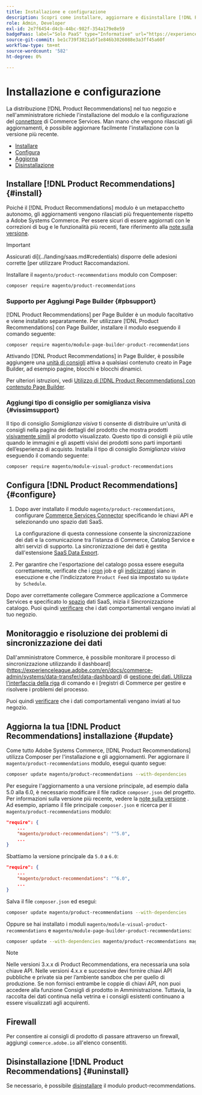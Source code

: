 ```yaml
---
title: Installazione e configurazione
description: Scopri come installare, aggiornare e disinstallare [!DNL Product Recommendations].
role: Admin, Developer
exl-id: 2e7f6454-d4cb-44bc-982f-354a179e8e59
badgePaas: label="Solo PaaS" type="Informative" url="https://experienceleague.adobe.com/en/docs/commerce/user-guides/product-solutions" tooltip="Applicabile solo ai progetti Adobe Commerce on Cloud (infrastruttura PaaS gestita da Adobe) e ai progetti on-premise."
source-git-commit: be1c739f3821a5f1e846b3026088e3a3ff45a60f
workflow-type: tm+mt
source-wordcount: '582'
ht-degree: 0%

---
```


# Installazione e configurazione

La distribuzione [!DNL Product Recommendations] nel tuo negozio e nell&#39;amministratore richiede l&#39;installazione del modulo e la configurazione del [connettore](../landing/saas.md) di Commerce Services. Man mano che vengono rilasciati gli aggiornamenti, è possibile aggiornare facilmente l&#39;installazione con la versione più recente.

- [Installare](#install)
- [Configura](#configure)
- [Aggiorna](#update)
- [Disinstallazione](#uninstall)

## Installare [!DNL Product Recommendations] {#install}

Poiché il [!DNL Product Recommendations] modulo è un metapacchetto autonomo, gli aggiornamenti vengono rilasciati più frequentemente rispetto a Adobe Systems Commerce. Per essere sicuri di essere aggiornati con le correzioni di bug e le funzionalità più recenti, fare riferimento alla [note sulla versione](release-notes.md).

>[!IMPORTANT]
>
>Assicurati di](../landing/saas.md#credentials) disporre delle adesioni corrette [per utilizzare Product Raccomandazioni.

Installare il `magento/product-recommendations` modulo con Composer:

```bash
composer require magento/product-recommendations
```

### Supporto per Aggiungi Page Builder {#pbsupport}

[!DNL Product Recommendations] per Page Builder è un modulo facoltativo e viene installato separatamente. Per utilizzare [!DNL Product Recommendations] con Page Builder, installare il modulo eseguendo il comando seguente:

```bash
composer require magento/module-page-builder-product-recommendations
```

Attivando [!DNL Product Recommendations] in Page Builder, è possibile aggiungere una [unità di consigli](https://experienceleague.adobe.com/en/docs/commerce-admin/page-builder/add-content/recommendations) attiva a qualsiasi contenuto creato in Page Builder, ad esempio pagine, blocchi e blocchi dinamici.

Per ulteriori istruzioni, vedi [Utilizzo di [!DNL Product Recommendations] con contenuto Page Builder](page-builder.md).

### Aggiungi tipo di consiglio per somiglianza visiva {#vissimsupport}

Il tipo di consiglio _Somiglianza visiva_ ti consente di distribuire un&#39;unità di consigli nella pagina dei dettagli del prodotto che mostra prodotti [visivamente simili](type.md#visualsim) al prodotto visualizzato. Questo tipo di consigli è più utile quando le immagini e gli aspetti visivi dei prodotti sono parti importanti dell’esperienza di acquisto. Installa il tipo di consiglio _Somiglianza visiva_ eseguendo il comando seguente:

```bash
composer require magento/module-visual-product-recommendations
```

## Configura [!DNL Product Recommendations] {#configure}

1. Dopo aver installato il modulo `magento/product-recommendations`, configurare [Commerce Services Connector](../landing/saas.md) specificando le chiavi API e selezionando uno spazio dati SaaS.

   La configurazione di questa connessione consente la sincronizzazione dei dati e la comunicazione tra l’istanza di Commerce, Catalog Service e altri servizi di supporto. La sincronizzazione dei dati è gestita dall&#39;estensione [SaaS Data Export](../data-export/overview.md).

1. Per garantire che l&#39;esportazione del catalogo possa essere eseguita correttamente, verificate che i [cron](https://experienceleague.adobe.com/en/docs/commerce-operations/configuration-guide/cli/configure-cron-jobs) job e gli [indicizzatori](https://experienceleague.adobe.com/en/docs/commerce-operations/configuration-guide/cli/manage-indexers) siano in esecuzione e che l&#39;indicizzatore `Product Feed` sia impostato su `Update by Schedule`.

Dopo aver correttamente collegare Commerce applicazione a Commerce Services e specificato lo [spazio](../landing/saas.md#saas-configuration) dati SaaS, inizia il Sincronizzazione catalogo. Puoi quindi [verificare](verify.md) che i dati comportamentali vengano inviati al tuo negozio.

## Monitoraggio e risoluzione dei problemi di sincronizzazione dei dati

Dall&#39;amministratore Commerce, è possibile monitorare il processo di sincronizzazione utilizzando il dashboard](https://experienceleague.adobe.com/en/docs/commerce-admin/systems/data-transfer/data-dashboard) di [gestione dei dati. Utilizza l&#39;interfaccia della riga](../data-export/data-export-cli-commands.md#troubleshooting) di comando e i [registri di Commerce per gestire e risolvere i problemi del processo.

Puoi quindi [verificare](verify.md) che i dati comportamentali vengano inviati al tuo negozio.

## Aggiorna la tua [!DNL Product Recommendations] installazione {#update}

Come tutto Adobe Systems Commerce, [!DNL Product Recommendations] utilizza Composer per l&#39;installazione e gli aggiornamenti. Per aggiornare il `magento/product-recommendations` modulo, esegui quanto segue:

```bash
composer update magento/product-recommendations --with-dependencies
```

Per eseguire l&#39;aggiornamento a una versione principale, ad esempio dalla 5.0 alla 6.0, è necessario modificare il file radice `composer.json` del progetto. Per informazioni sulla versione più recente, vedere la [note sulla versione](release-notes.md) . Ad esempio, apriamo il file principale `composer.json` e ricerca per il `magento/product-recommendations` modulo:

```json
"require": {
    ...
    "magento/product-recommendations": "^5.0",
    ...
}
```

Sbattiamo la versione principale da `5.0` a `6.0`:

```json
"require": {
    ...
    "magento/product-recommendations": "^6.0",
    ...
}
```

Salva il file `composer.json` ed esegui:

```bash
composer update magento/product-recommendations --with-dependencies
```

Oppure se hai installato i moduli `magento/module-visual-product-recommendations` e `magento/module-page-builder-product-recommendations`:

```bash
composer update --with-dependencies magento/product-recommendations magento/module-visual-product-recommendations magento/module-page-builder-product-recommendations
```

>[!NOTE]
>
> Nelle versioni 3.x.x di Product Recommendations, era necessaria una sola chiave API. Nelle versioni 4.x.x e successive devi fornire chiavi API pubbliche e private sia per l’ambiente sandbox che per quello di produzione. Se non fornisci entrambe le coppie di chiavi API, non puoi accedere alla funzione Consigli di prodotto in Amministrazione. Tuttavia, la raccolta dei dati continua nella vetrina e i consigli esistenti continuano a essere visualizzati agli acquirenti.

## Firewall

Per consentire ai consigli di prodotto di passare attraverso un firewall, aggiungi `commerce.adobe.io` all&#39;elenco consentiti.

## Disinstallazione [!DNL Product Recommendations] {#uninstall}

Se necessario, è possibile [disinstallare](https://experienceleague.adobe.com/en/docs/commerce-operations/installation-guide/tutorials/uninstall-modules) il modulo product-recommendations.
